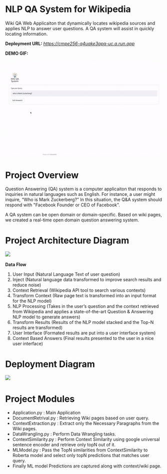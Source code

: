 # NLP QA System for Wikipedia 

Wiki QA Web Applicaiton that dynamically locates wikipedia sources and applies NLP to answer user questions. A QA system will assist in quickly locating information.

**Deployment URL:** _https://cmpe256-q4uake3apq-uc.a.run.app_

**DEMO GIF:**

![](https://raw.githubusercontent.com/rameshavinash94/Wiki_QA_System/master/reference/demo_wikiqa.gif)

# Project Overview
Question Answering (QA) system is a computer applicaiton that responds to inquiries in natural languages such as English.
For instance, a user might inquire, “Who is Mark Zuckerberg?” In this situation, the Q&A system should respond with "Facebook Founder or CEO of Facebook".

A QA system can be open domain or domain-specific. Based on wiki pages, we created a real-time open domain question answering system.

# Project Architecture Diagram
![](https://github.com/coryroyce/wiki_based_nlp_chat_bot/blob/main/reference/High_Level_Architecture.png)

**Data Flow**

1. User Input (Natural Language Text of user question)
2. Inject (Natural language data transformed to improve search results and reduce noise)
3. Context Retrieval (Wikipedia API tool to search various contexts)
4. Transform Context (Raw page text is transformed into an input format for the NLP
model)
5. NLP Processing (Takes in the user’s question and the context retrieved from Wikipedia
and applies a state-of-the-art Question & Answering NLP model to generate answers)
6. Transform Results (Results of the NLP model stacked and the Top-N results are
transformed)
7. User Interface (Formated results are put into a user interface system)
8. Context Based Answers (Final results presented to the user in a nice user interface)

# Deployment Diagram
![](https://github.com/coryroyce/wiki_based_nlp_chat_bot/blob/main/reference/Deploymnet_Diagram.png)
# Project Modules

- Application.py : Main Application
- DocumentRetrival.py : Retrieving Wiki pages based on user query.
- ContextExtraction.py : Extract only the Necessary Paragraphs from the Wiki pages.
- DataWrangling.py : Perform Data Wrangling tasks.
- ContextSimilarity.py : Perform Context Similarity using google universal sentence encoder and retrieve only topN out of it.
- MLModel.py : Pass the TopN similarities from ContextSimilarity to Roberta model and select only topN predictions that matches user query.
- Finally ML model Predictions are captured along with context/wiki page.
